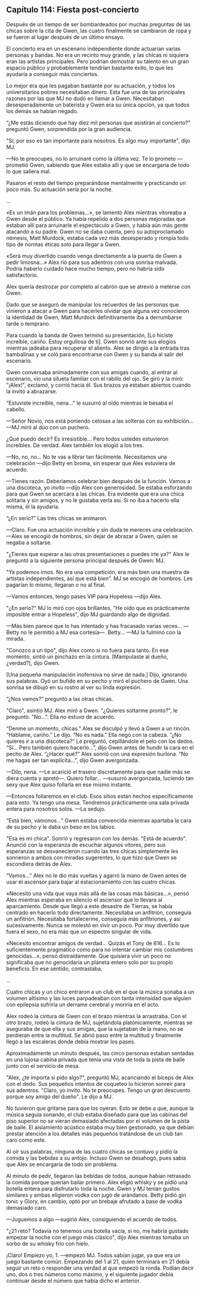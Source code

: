 
## Capítulo 114: Fiesta post-concierto


Después de un tiempo de ser bombardeados por muchas preguntas de las chicas sobre la cita de Gwen, las cuatro finalmente se cambiaron de ropa y se fueron al lugar después de un último ensayo.

El concierto era en un escenario independiente donde actuarían varias personas y bandas. No era un recinto muy grande, y las chicas ni siquiera eran las artistas principales. Pero podrían demostrar su talento en un gran espacio público y probablemente tendrían bastante éxito, lo que les ayudaría a conseguir más conciertos.

Lo mejor era que les pagaban bastante por su actuación, y todos los universitarios pobres necesitaban dinero. Esta fue una de las principales razones por las que MJ no dudó en llamar a Gwen. Necesitaban desesperadamente un baterista y Gwen era su única opción, ya que todos los demás se habían negado.

“¿Me estás diciendo que hay diez mil personas que asistirán al concierto?” preguntó Gwen, sorprendida por la gran audiencia.

"Sí, por eso es tan importante para nosotros. Es algo muy importante", dijo MJ.

—No te preocupes, no lo arruinaré como la última vez. Te lo prometo —prometió Gwen, sabiendo que Alex estaba allí y que se encargaría de todo lo que saliera mal.

Pasaron el resto del tiempo preparándose mentalmente y practicando un poco más. Su actuación sería por la noche.

…

«Es un imán para los problemas...», se lamentó Alex mientras vitoreaba a Gwen desde el público. Ya había repelido a dos personas mejoradas que estaban allí para arruinarle el espectáculo a Gwen, y había aún más gente atacando a su padre. Gwen no se daba cuenta, pero su autoproclamado némesis, Matt Murdock, estaba cada vez más desesperado y rompía todo tipo de normas éticas solo para llegar a Gwen.

«Será muy divertido cuando venga directamente a la puerta de Gwen a pedir limosna...» Alex rió para sus adentros con una sonrisa malvada. Podría haberlo cuidado hace mucho tiempo, pero no habría sido satisfactorio. 

Alex quería destrozar por completo al cabrón que se atrevió a meterse con Gwen.

Dado que se aseguró de manipular los recuerdos de las personas que vinieron a atacar a Gwen para hacerles olvidar que alguna vez conocieron la identidad de Gwen, Matt Murdock definitivamente iba a derrumbarse tarde o temprano.

Para cuando la banda de Gwen terminó su presentación, [Lo hiciste increíble, cariño. Estoy orgullosa de ti]. Gwen sonrió ante sus elogios mientras jadeaba para recuperar el aliento. Alex se dirigió a la entrada tras bambalinas y se coló para encontrarse con Gwen y su banda al salir del escenario.

Gwen conversaba animadamente con sus amigas cuando, al entrar al escenario, vio una silueta familiar con el rabillo del ojo. Se giró y la miró: "¡Alex!", exclamó, y corrió hacia él. Sus brazos ya estaban abiertos cuando la invitó a abrazarse.

“Estuviste increíble, nena…” le susurró al oído mientras le besaba el cabello. 

—Señor Novio, nos está poniendo celosas a las solteras con su exhibición... —MJ miró al dúo con un puchero. 

¿Qué puedo decir? Es irresistible... Pero todos ustedes estuvieron increíbles. De verdad. Alex también los elogió a los tres.

—No, no, no... No te vas a librar tan fácilmente. Necesitamos una celebración —dijo Betty en broma, sin esperar que Alex estuviera de acuerdo.

—Tienes razón. Deberíamos celebrar bien después de la función. Vamos a una discoteca, yo invito —dijo Alex con generosidad. Se estaba esforzando para que Gwen se acercara a las chicas. Era evidente que era una chica solitaria y sin amigos, y no le gustaba verla así. Si no iba a hacerlo ella misma, él la ayudaría.

“¿En serio?” Las tres chicas se animaron. 

—Claro. Fue una actuación increíble y sin duda te mereces una celebración. —Alex se encogió de hombros, sin dejar de abrazar a Gwen, quien se negaba a soltarse.

"¿Tienes que esperar a las otras presentaciones o puedes irte ya?" Alex le preguntó a la siguiente persona principal después de Gwen: MJ.

"Ya podemos irnos. No era una competición, era más bien una muestra de artistas independientes, así que está bien". MJ se encogió de hombros. Les pagarían lo mismo, llegaran o no al final.

—Vamos entonces, tengo pases VIP para Hopeless —dijo Alex.

"¿En serio?" MJ lo miró con ojos brillantes, "He oído que es prácticamente imposible entrar a Hopeless", dijo MJ guardando algo de dignidad.

—Más bien parece que lo has intentado y has fracasado varias veces... —Betty no le permitió a MJ esa cortesía—. Betty... —MJ la fulminó con la mirada.

"Conozco a un tipo", dijo Alex como si no fuera para tanto. En ese momento, sintió un pinchazo en la cintura. [Manipulaste al dueño, ¿verdad?], dijo Gwen.

[Una pequeña manipulación inofensiva no sirve de nada.] Dijo, ignorando sus palabras. Oyó un bufido en su pecho y miró el puchero de Gwen. Una sonrisa se dibujó en su rostro al ver su linda expresión.

“¿Nos vamos?” preguntó a las otras chicas.

"Claro", asintió MJ. Alex miró a Gwen. "¿Quieres soltarme pronto?", le preguntó. "No...". Ella no estuvo de acuerdo.

“Denme un momento, chicas.” Alex se disculpó y llevó a Gwen a un rincón. “Háblame, cariño.” Le dijo. “No es nada.” Ella negó con la cabeza. “¿No quieres ir a una discoteca?” Le preguntó, cepillándole el pelo con los dedos. “Sí… Pero también quiero hacerlo…”, dijo Gwen antes de hundir la cara en el pecho de Alex. “¿Hacer qué?” Alex sonrió con una expresión burlona. “No me hagas ser tan explícita…”, dijo Gwen avergonzada.

—Dilo, nena. —Le acarició el trasero discretamente para que nadie más se diera cuenta y apretó—. Quiero follar... —susurró avergonzada, luciendo tan sexy que Alex quiso follarla en ese mismo instante.

—Entonces follaremos en el club. Esos sitios están hechos específicamente para esto. Ya tengo una mesa. Tendremos prácticamente una sala privada entera para nosotros solos. —La sedujo.

“Está bien, vámonos…” Gwen estaba convencida mientras apartaba la cara de su pecho y le daba un beso en los labios.

"Esa es mi chica". Sonrió y regresaron con los demás. "Está de acuerdo". Anunció con la esperanza de escuchar algunos vítores, pero sus esperanzas se desvanecieron cuando las tres chicas simplemente les sonrieron a ambos con miradas sugerentes, lo que hizo que Gwen se escondiera detrás de Alex.

“Vamos…” Alex no le dio más vueltas y agarró la mano de Gwen antes de usar el ascensor para bajar al estacionamiento con las cuatro chicas.

«Necesito una vida que vaya más allá de las cosas más básicas...», pensó Alex mientras esperaba en silencio el ascensor que lo llevara al aparcamiento. Desde que llegó a este desastre de Tierras, se había centrado en hacerlo todo directamente. Necesitaba un anfitrión, conseguía un anfitrión. Necesitaba fortalecerme, conseguía más anfitriones, y así sucesivamente. Nunca se molestó en vivir un poco. Por muy divertido que fuera el sexo, no era más que un espectro singular de vida.

«Necesito encontrar amigos de verdad... Quizás el Tony de 616... Es lo suficientemente pragmático como para no intentar cambiar mis costumbres genocidas...», pensó distraídamente. Que quisiera vivir un poco no significaba que no genocidaría un planeta entero solo por su propio beneficio. En ese sentido, contrastaba.

…

Cuatro chicas y un chico entraron a un club en el que la música sonaba a un volumen altísimo y las luces parpadeaban con tanta intensidad que alguien con epilepsia sufriría un derrame cerebral y moriría en el acto.

Alex rodeó la cintura de Gwen con el brazo mientras la arrastraba. Con el otro brazo, rodeó la cintura de MJ, sujetándola platónicamente, mientras se aseguraba de que ella y sus amigas, que la sujetaban de la mano, no se perdieran entre la multitud. Se abrió paso entre la multitud y finalmente llegó a las escaleras donde debía mostrar los pases.

Aproximadamente un minuto después, las cinco personas estaban sentadas en una lujosa cabina privada que tenía una vista de toda la pista de baile junto con el servicio de mesa.

"Alex, ¿te importa si pido algo?", preguntó MJ, acariciando el bíceps de Alex con el dedo. Sus pequeños intentos de coqueteo lo hicieron sonreír para sus adentros. "Claro, yo invito. No te preocupes. Tengo un gran descuento porque soy amigo del dueño". Le dijo a MJ.

No tuvieron que gritarse para que los oyeran. Esto se debe a que, aunque la música seguía sonando, el club estaba diseñado para que las cabinas del piso superior no se vieran demasiado afectadas por el volumen de la pista de baile. El aislamiento acústico estaba muy bien gestionado, ya que debían prestar atención a los detalles más pequeños tratándose de un club tan caro como este.

Al oír sus palabras, ninguna de las cuatro chicas se contuvo y pidió la comida y las bebidas a su antojo. Incluso Gwen se desahogó, pues sabía que Alex se encargaría de todo sin problema.

Al minuto de pedir, llegaron las bebidas de todos, aunque habían retrasado la comida porque querían bailar primero. Alex eligió whisky y se pidió una botella entera para disfrutarlo toda la noche. Gwen y MJ tenían gustos similares y ambas eligieron vodka con jugo de arándanos. Betty pidió gin tonic y Glory, en cambio, optó por un brebaje afrutado a base de vodka demasiado caro.

—Juguemos a algo —sugirió Alex, consiguiendo el acuerdo de todos.

"¿21 reto? Todavía no tenemos una botella vacía, si no, me habría gustado empezar la noche con el juego más clásico", dijo Alex mientras tomaba un sorbo de su whisky frío con hielo.

¡Claro! Empiezo yo, 1. —empezó MJ. Todos sabían jugar, ya que era un juego bastante común. Empezando del 1 al 21, quien terminara en 21 debía seguir un reto o responder una verdad al que empezó la ronda. Podían decir uno, dos o tres números como máximo, y el siguiente jugador debía continuar desde el número que había dicho el anterior.
